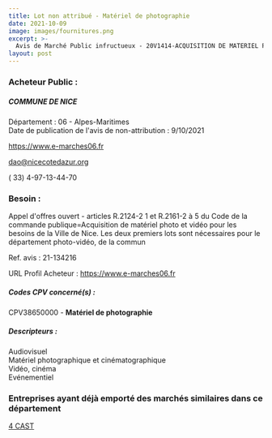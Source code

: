 ```yaml
---
title: Lot non attribué - Matériel de photographie
date: 2021-10-09
image: images/fournitures.png
excerpt: >-
  Avis de Marché Public infructueux - 20V1414-ACQUISITION DE MATERIEL PHOTO ET VIDEO
layout: post
---
```


### Acheteur Public :
##### COMMUNE DE NICE
Département : 06 - Alpes-Maritimes<br/>
Date de publication de l'avis de non-attribution : 9/10/2021


https://www.e-marches06.fr

dao@nicecotedazur.org

( 33) 4-97-13-44-70
### Besoin :

Appel d'offres ouvert - articles R.2124-2 1 et R.2161-2 à 5 du Code de la commande publique=Acquisition de matériel photo et vidéo pour les besoins de la Ville de Nice. Les deux premiers lots sont nécessaires pour le département photo-vidéo, de la commun

Ref. avis : 21-134216

URL Profil Acheteur : https://www.e-marches06.fr

##### Codes CPV concerné(s) :
CPV38650000 - **Matériel de photographie** <br/>

##### Descripteurs :
Audiovisuel <br/>
Matériel photographique et cinématographique <br/>
Vidéo, cinéma <br/>
Evénementiel <br/>

### Entreprises ayant déjà emporté des marchés similaires dans ce département
<a href="/entreprise-560/siren-437731433">4 CAST</a><br/><br/>
